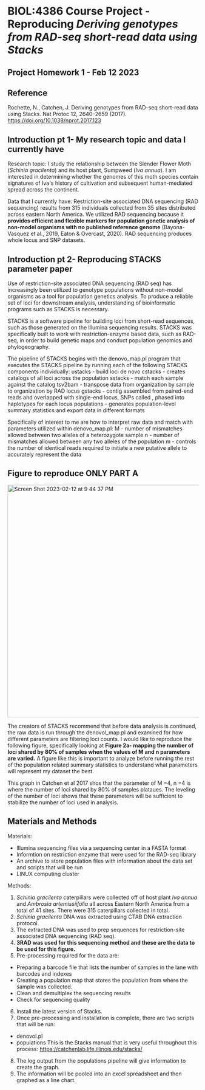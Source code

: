 # BIOL:4386 Course Project - Reproducing *Deriving genotypes from RAD-seq short-read data using Stacks*
## Project Homework 1 - Feb 12 2023

## Reference 
Rochette, N., Catchen, J. Deriving genotypes from RAD-seq short-read data using Stacks. Nat Protoc 12, 2640–2659 (2017). https://doi.org/10.1038/nprot.2017.123

## Introduction pt 1- My research topic and data I currently have
Research topic: I study the relationship between the Slender Flower Moth (*Schinia gracilenta*) and its host plant, Sumpweed (*Iva annua*). I am interested in determining whether the genomes of this moth species contain signatures of Iva's history of cultivation and subsequent human-mediated spread across the continent.

Data that I currently have: Restriction-site associated DNA sequencing (RAD sequencing) results from 315 individuals collected from 35 sites distributed across eastern North America. We utilized RAD sequencing because it **provides efficient and flexible markers for population genetic analysis of non-model organisms with no published reference genome** (Bayona-Vasquez et al., 2019, Eaton & Overcast, 2020). RAD sequencing produces whole locus and SNP datasets. 

## Introduction pt 2- Reproducing STACKS parameter paper  
Use of restriction-site associated DNA sequencing (RAD seq) has increasingly been utilized to genotype populations without non-model organisms as a tool for population genetics analysis. To produce a reliable set of loci for downstream analysis, understanding of bioinformatic programs such as STACKS is necessary. 

STACKS is a software pipeline for building loci from short-read sequences, such as those generated on the Illumina sequencing results. STACKS was specifically built to work with restriction-enzyme based data, such as RAD-seq, in order to build genetic maps and conduct population genomics and phylogeography. 

The pipeline of STACKS begins with the denovo_map.pl program that executes the STACKS pipeline by running each of the following STACKS components individually: 
ustacks - build loci de novo
cstacks - creates catalogs of all loci across the population 
sstacks - match each sample against the catalog
tsv2bam - transpose data from organization by sample to organization by RAD locus 
gstacks - contig assembled from paired-end reads and overlapped with single-end locus, SNPs called , phased into haplotypes for each locus
populations - generates population-level summary statistics and export data in different formats

Specifically of interest to me are how to interpret raw data and match with parameters utilized within denovo_map.pl:
M - number of mismatches allowed between two alleles of a heterozygote sample
n - number of mismatches allowed between any two alleles of the population 
m - controls the number of identical reads required to initiate a new putative allele to accurately represent the data 

## Figure to reproduce **ONLY PART A** 
<img width="612" alt="Screen Shot 2023-02-12 at 9 44 37 PM" src="https://user-images.githubusercontent.com/125233832/218365828-d5cec20e-3c88-4b13-bceb-ffaf1356975b.png">

The creators of STACKS recommend that before data analysis is continued, the raw data is run through the denovol_map.pl and examined for how different parameters are filtering loci counts. I would like to reproduce the following figure, specifically looking at **Figure 2a- mapping the number of loci shared by 80% of samples when the values of M and n parameters are varied.** A figure like this is important to analyze before running the rest of the population related summary statistics to understand what parameters will represent my dataset the best. 

This graph in Catchen et al 2017 shos that the parameter of M =4, n =4 is where the number of loci shared by 80% of samples plataues. The leveling of the number of loci shows that these parameters will be sufficient to stabilize the number of loci used in analysis. 

## Materials and Methods 

Materials: 
* Illumina sequencing files via a sequencing center in a FASTA format
* Informtion on restriction enzyme that were used for the RAD-seq library
* An archive to store population files with information about the data set and scripts that will be run 
* LINUX computing cluster

Methods: 

1. *Schinia gracilenta* caterpillars were collected off of host plant *Iva annua* and *Ambrosia artemissiifolia* all across Eastern North America from a total of 41 sites. There were 315 caterpillars collected in total. 
2. *Schinia gracilenta* DNA was extracted using CTAB DNA extraction protocol. 
3. The extracted DNA was used to prep sequences for restriction-site associated DNA sequencing (RAD seq). 
4. **3RAD was used for this sequencing method and these are the data to be used for this figure.**
5. Pre-processing required for the data are: 
* Preparing a barcode file that lists the number of samples in the lane with barcodes and indexes 
* Creating a population map that stores the population from where the sample was collected. 
* Clean and demultiplex the sequencing results 
* Check for sequencing quality 
6. Install the latest version of Stacks.
7. Once pre-processing and installation is complete, there are two scripts that will be run: 
 * denovol.pl 
 * populations
 This is the Stacks manual that is very useful throughout this process: https://catchenlab.life.illinois.edu/stacks/
 8. The log output from the populations pipeline will give information to create the graph. 
 9. The information will be pooled into an excel spreadsheet and then graphed as a line chart. 
 
